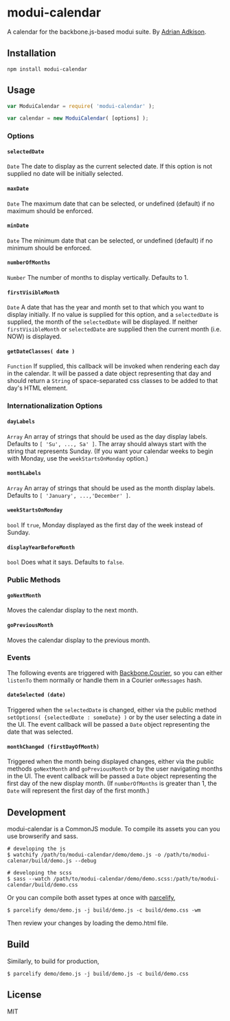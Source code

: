 # modui-calendar

A calendar for the backbone.js-based modui suite. By [Adrian Adkison](https://github.com/trainiac).

## Installation

```
npm install modui-calendar
```

## Usage

```javascript
var ModuiCalendar = require( 'modui-calendar' );

var calendar = new ModuiCalendar( [options] );
```

### Options

#### `selectedDate`

`Date` The date to display as the current selected date. If this option is not supplied no date will be initially selected.

#### `maxDate`

`Date` The maximum date that can be selected, or undefined (default) if no maximum should be enforced.

#### `minDate`

`Date` The minimum date that can be selected, or undefined (default) if no minimum should be enforced.

#### `numberOfMonths`

`Number` The number of months to display vertically. Defaults to 1.

#### `firstVisibleMonth`

`Date` A date that has the year and month set to that which you want to display initially. If no value is supplied for this option, and a `selectedDate` is supplied, the month of the `selectedDate` will be displayed. If neither `firstVisibleMonth` or `selectedDate` are supplied then the current month (i.e. NOW) is displayed.

#### `getDateClasses( date )`

`Function` If supplied, this callback will be invoked when rendering each day in the calendar. It will be passed a date object representing that day and should return a `String` of space-separated css classes to be added to that day's HTML element.

### Internationalization Options

#### `dayLabels`

`Array` An array of strings that should be used as the day display labels. Defaults to `[ 'Su', ..., Sa' ]`. The array should always start with the string that represents Sunday. (If you want your calendar weeks to begin with Monday, use the `weekStartsOnMonday` option.)

#### `monthLabels`

`Array` An array of strings that should be used as the month display labels. Defaults to `[ 'January', ...,'December' ]`.

#### `weekStartsOnMonday`

`bool` If `true`, Monday displayed as the first day of the week instead of Sunday.

#### `displayYearBeforeMonth`

`bool` Does what it says. Defaults to `false`.

### Public Methods

#### `goNextMonth`

Moves the calendar display to the next month.

#### `goPreviousMonth`

Moves the calendar display to the previous month.

### Events

The following events are triggered with [Backbone.Courier](https://github.com/rotundasoftware/backbone.courier), so you can either `listenTo` them normally or handle them in a Courier `onMessages` hash.

#### `dateSelected (date)`

Triggered when the `selectedDate` is changed, either via the public method `setOptions( {selectedDate : someDate} )` or by the user selecting a date in the UI. The event callback will be passed a `Date` object representing the date that was selected.

#### `monthChanged (firstDayOfMonth)`

Triggered when the month being displayed changes, either via the public methods `goNextMonth` and `goPreviousMonth` or by the user navigating months in the UI. The event callback will be passed a `Date` object representing the first day of the new display month. (If `numberOfMonths` is greater than 1, the `Date` will represent the first day of the first month.)

## Development

modui-calendar is a CommonJS module. To compile its assets you can you use browserify and sass.

```
# developing the js
$ watchify /path/to/modui-calendar/demo/demo.js -o /path/to/modui-calenar/build/demo.js --debug

# developing the scss
$ sass --watch /path/to/modui-calendar/demo/demo.scss:/path/to/modui-calendar/build/demo.css
```

Or you can compile both asset types at once with [parcelify](https://github.com/rotundasoftware/parcelify),


```
$ parcelify demo/demo.js -j build/demo.js -c build/demo.css -wm
```

Then review your changes by loading the demo.html file.

## Build

Similarly, to build for production,


```
$ parcelify demo/demo.js -j build/demo.js -c build/demo.css
```

## License

MIT
